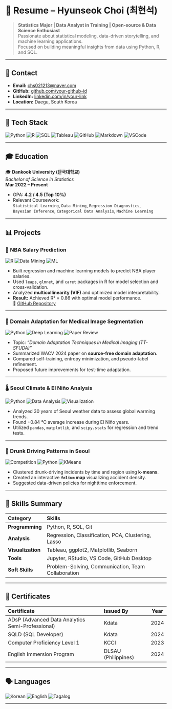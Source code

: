 # 💼 Resume – Hyunseok Choi (최현석)

> **Statistics Major | Data Analyst in Training | Open-source & Data Science Enthusiast**  
> Passionate about statistical modeling, data-driven storytelling, and machine learning applications.  
> Focused on building meaningful insights from data using Python, R, and SQL.  

---

## 📍 Contact
- **Email:** [chs021213@naver.com](mailto:chs021213@naver.com)
- **GitHub:** [github.com/your-github-id](https://github.com/your-github-id)
- **LinkedIn:** [linkedin.com/in/your-link](https://linkedin.com/in/your-link)
- **Location:** Daegu, South Korea  

---

## 🧩 Tech Stack

![Python](https://img.shields.io/badge/Python-3776AB?style=for-the-badge&logo=python&logoColor=white)
![R](https://img.shields.io/badge/R-276DC3?style=for-the-badge&logo=r&logoColor=white)
![SQL](https://img.shields.io/badge/SQL-336791?style=for-the-badge&logo=postgresql&logoColor=white)
![Tableau](https://img.shields.io/badge/Tableau-E97627?style=for-the-badge&logo=tableau&logoColor=white)
![GitHub](https://img.shields.io/badge/GitHub-181717?style=for-the-badge&logo=github)
![Markdown](https://img.shields.io/badge/Markdown-000000?style=for-the-badge&logo=markdown)
![VSCode](https://img.shields.io/badge/VSCode-0078d7?style=for-the-badge&logo=visual-studio-code&logoColor=white)

---

## 🎓 Education

🎓 **Dankook University (단국대학교)**  
_Bachelor of Science in Statistics_  
**Mar 2022 – Present**  
- GPA: **4.2 / 4.5 (Top 10%)**  
- Relevant Coursework:  
  `Statistical Learning`, `Data Mining`, `Regression Diagnostics`,  
  `Bayesian Inference`, `Categorical Data Analysis`, `Machine Learning`

---

## 📊 Projects

### 🏀 NBA Salary Prediction  
![R](https://img.shields.io/badge/R-276DC3?style=flat&logo=r&logoColor=white)
![Data Mining](https://img.shields.io/badge/Topic-Data%20Mining-orange)
![ML](https://img.shields.io/badge/Method-Regression%20%26%20KNN-blue)

- Built regression and machine learning models to predict NBA player salaries.  
- Used `leaps`, `glmnet`, and `caret` packages in R for model selection and cross-validation.  
- Analyzed **multicollinearity (VIF)** and optimized model interpretability.  
- **Result:** Achieved R² = 0.86 with optimal model performance.  
🔗 [GitHub Repository](https://github.com/your-github-id/nba-salary-analysis)

---

### 🧬 Domain Adaptation for Medical Image Segmentation  
![Python](https://img.shields.io/badge/Python-3776AB?style=flat&logo=python&logoColor=white)
![Deep Learning](https://img.shields.io/badge/Topic-Domain%20Adaptation-red)
![Paper Review](https://img.shields.io/badge/Type-Paper%20Summary-lightgrey)

- Topic: _“Domain Adaptation Techniques in Medical Imaging (TT-SFUDA)”_  
- Summarized WACV 2024 paper on **source-free domain adaptation**.  
- Compared self-training, entropy minimization, and pseudo-label refinement.  
- Proposed future improvements for test-time adaptation.

---

### 🌡️ Seoul Climate & El Niño Analysis  
![Python](https://img.shields.io/badge/Python-3776AB?style=flat&logo=python&logoColor=white)
![Data Analysis](https://img.shields.io/badge/Data%20Source-KMA%20%26%20NOAA-green)
![Visualization](https://img.shields.io/badge/Visualization-Matplotlib%20%7C%20Seaborn-yellow)

- Analyzed 30 years of Seoul weather data to assess global warming trends.  
- Found +0.84 °C average increase during El Niño years.  
- Utilized `pandas`, `matplotlib`, and `scipy.stats` for regression and trend tests.

---

### 🚦 Drunk Driving Patterns in Seoul  
![Competition](https://img.shields.io/badge/Competition-Open%20Data%20Analysis-blue)
![Python](https://img.shields.io/badge/Python-3776AB?style=flat)
![KMeans](https://img.shields.io/badge/Algorithm-KMeans-purple)

- Clustered drunk-driving incidents by time and region using **k-means**.  
- Created an interactive **`folium` map** visualizing accident density.  
- Suggested data-driven policies for nighttime enforcement.

---

## 🧠 Skills Summary

| Category | Skills |
|:--|:--|
| **Programming** | Python, R, SQL, Git |
| **Analysis** | Regression, Classification, PCA, Clustering, Lasso |
| **Visualization** | Tableau, ggplot2, Matplotlib, Seaborn |
| **Tools** | Jupyter, RStudio, VS Code, GitHub Desktop |
| **Soft Skills** | Problem-Solving, Communication, Team Collaboration |

---

## 🏅 Certificates

| Certificate | Issued By | Year |
|:--|:--|:--:|
| ADsP (Advanced Data Analytics Semi-Professional) | Kdata | 2024 |
| SQLD (SQL Developer) | Kdata | 2024 |
| Computer Proficiency Level 1 | KCCI | 2023 |
| English Immersion Program | DLSAU (Philippines) | 2024 |

---

## 🗣️ Languages

![Korean](https://img.shields.io/badge/Korean-Native-red)
![English](https://img.shields.io/badge/English-Advanced-blue)
![Tagalog](https://img.shields.io/badge/Tagalog-Basic-yellow)

---


